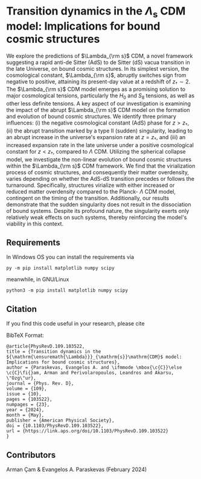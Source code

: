 # Transition dynamics in the $Λ_{\text{s}}$ CDM model: Implications for bound cosmic structures

We explore the predictions of $\Lambda_{\rm s}$ CDM, a novel framework suggesting a rapid anti-de Sitter (AdS) to de Sitter
(dS) vacua transition in the late Universe, on bound cosmic structures. In its simplest version, the cosmological constant,
$\Lambda_{\rm s}$, abruptly switches sign from negative to positive, attaining its present-day value at a redshift of ${z_\dagger\sim 2}$.
The $\Lambda_{\rm s}$ CDM model emerges as a promising solution to major cosmological tensions, particularly the $H_0$ and $S_8$ tensions,
as well as other less definite tensions. A key aspect of our investigation is examining the impact of the abrupt $\Lambda_{\rm s}$ CDM model
on the formation and evolution of bound cosmic structures. We identify three primary influences: (i) the negative cosmological constant
(AdS) phase for $z > z_\dagger$, (ii) the abrupt transition marked by a type II (sudden) singularity, leading to an abrupt increase in the
universe's expansion rate at $z=z_\dagger$, and (iii) an increased expansion rate in the late universe under a positive cosmological constant
for $z < z_\dagger$, compared to $\Lambda$ CDM. Utilizing the spherical collapse model, we investigate the non-linear evolution of bound cosmic
structures within the $\Lambda_{\rm s}$ CDM framework. We find that the virialization process of cosmic structures, and consequently their
matter overdensity, varies depending on whether the AdS-dS transition precedes or follows the turnaround. Specifically, structures virialize
with either increased or reduced matter overdensity compared to the Planck- $\Lambda$ CDM model, contingent on the timing of the transition.
Additionally, our results demonstrate that the sudden singularity does not result in the dissociation of bound systems. Despite its profound
nature, the singularity exerts only relatively weak effects on such systems, thereby reinforcing the model's viability in this context.

## Requirements

In Windows OS you can install the requirements via

    py -m pip install matplotlib numpy scipy

meanwhile, in GNU/Linux

    python3 -m pip install matplotlib numpy scipy

## Citation

If you find this code useful in your research, please cite

BibTeX Format:

    @article{PhysRevD.109.103522,
    title = {Transition dynamics in the ${\mathrm{\ensuremath{\Lambda}}}_{\mathrm{s}}\mathrm{CDM}$ model: Implications for bound cosmic structures},
    author = {Paraskevas, Evangelos A. and \ifmmode \mbox{\c{C}}\else \c{C}\fi{}am, Arman and Perivolaropoulos, Leandros and Akarsu, \"Ozg\"ur},
    journal = {Phys. Rev. D},
    volume = {109},
    issue = {10},
    pages = {103522},
    numpages = {23},
    year = {2024},
    month = {May},
    publisher = {American Physical Society},
    doi = {10.1103/PhysRevD.109.103522},
    url = {https://link.aps.org/doi/10.1103/PhysRevD.109.103522}
    }

## Contributors

Arman Çam & Evangelos A. Paraskevas (February 2024)

[def]: https://arxiv.org/abs/2402.05908
